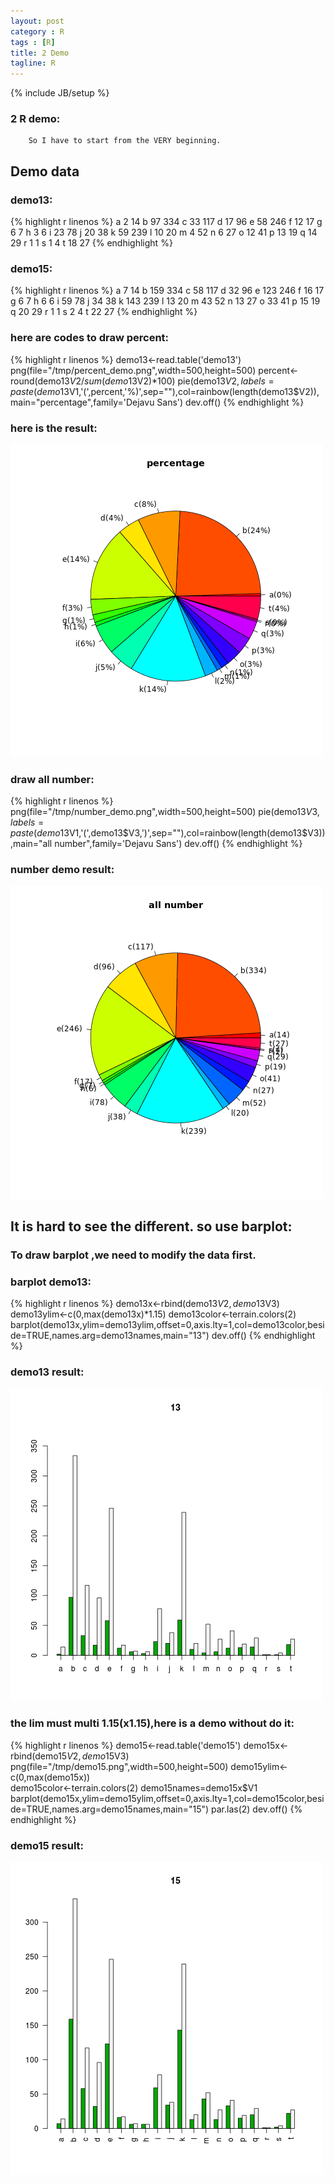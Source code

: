 ```yaml
---
layout: post
category : R
tags : [R]
title: 2 Demo
tagline: R
---
```

{% include JB/setup %}
### 2 R demo:

        So I have to start from the VERY beginning.


## Demo data
### demo13:
{% highlight r linenos %}
a       2       14
b       97      334
c       33      117
d       17      96
e       58      246
f       12      17
g       6       7
h       3       6
i       23      78
j       20      38
k       59      239
l       10      20
m       4       52
n       6       27
o       12      41
p       13      19
q       14      29
r       1       1
s       1       4
t       18      27
{% endhighlight %}

### demo15:
{% highlight r linenos %}
a       7       14
b       159     334
c       58      117
d       32      96
e       123     246
f       16      17
g       6       7
h       6       6
i       59      78
j       34      38
k       143     239
l       13      20
m       43      52
n       13      27
o       33      41
p       15      19
q       20      29
r       1       1
s       2       4
t       22      27
{% endhighlight %}

### here are codes to draw percent:
{% highlight r linenos %}
demo13<-read.table('demo13')
png(file="/tmp/percent_demo.png",width=500,height=500)
percent<-round(demo13$V2/sum(demo13$V2)*100)
pie(demo13$V2,labels=paste(demo13$V1,'(',percent,'%)',sep=""),col=rainbow(length(demo13$V2)),main="percentage",family='Dejavu Sans')
dev.off()
{% endhighlight %}
### here is the result:
![test](/assets/images/R/percent_demo.png)

### draw all number:
{% highlight r linenos %}
png(file="/tmp/number_demo.png",width=500,height=500)
pie(demo13$V3,labels=paste(demo13$V1,'(',demo13$V3,')',sep=""),col=rainbow(length(demo13$V3)),main="all number",family='Dejavu Sans')
dev.off()
{% endhighlight %}
### number demo result:
![test](/assets/images/R/number_demo.png)

## It is hard to see the different. so use barplot:
### To draw barplot ,we need to modify the data first.
### barplot demo13:
{% highlight r linenos %}
demo13x<-rbind(demo13$V2,demo13$V3)
demo13ylim<-c(0,max(demo13x)*1.15)
demo13color<-terrain.colors(2)
barplot(demo13x,ylim=demo13ylim,offset=0,axis.lty=1,col=demo13color,beside=TRUE,names.arg=demo13names,main="13")
dev.off()
{% endhighlight %}
### demo13 result:
![test](/assets/images/R/demo13.png)

### the lim must multi 1.15(x1.15),here is a demo without do it:
{% highlight r linenos %}
demo15<-read.table('demo15')
demo15x<-rbind(demo15$V2,demo15$V3)
png(file="/tmp/demo15.png",width=500,height=500)
demo15ylim<-c(0,max(demo15x))   
demo15color<-terrain.colors(2)
demo15names=demo15x$V1
barplot(demo15x,ylim=demo15ylim,offset=0,axis.lty=1,col=demo15color,beside=TRUE,names.arg=demo15names,main="15")
par.las(2)
dev.off()
{% endhighlight %}
### demo15 result:
![test](/assets/images/R/demo15.png)
